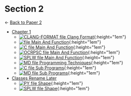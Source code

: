# Section 2

← [Back to Paper 2](..)

- [Chapter 1](chapter_1/index.html)
  - [![CLANG-FORMAT file](chapter_1/https://img.icons8.com/windows/512/4a90e2/file-configuration.png) Clang Format](chapter_1/.clang-format){:height="1em"}
  - [![ file](chapter_1/https://img.icons8.com/windows/512/4a90e2/binary-file.png) Main And Function](chapter_1/main_and_function){:height="1em"}
  - [![C file](chapter_1/https://img.icons8.com/windows/512/4a90e2/c.png) Main And Function](chapter_1/main_and_function.c){:height="1em"}
  - [![OCRPSC file](chapter_1/https://img.icons8.com/windows/512/4a90e2/code-file.png) Main And Function](chapter_1/main_and_function.ocrpsc){:height="1em"}
  - [![SPLW file](chapter_1/https://starwort.github.io/computer-science/icon-splw.png) Main And Function](chapter_1/main_and_function.splw){:height="1em"}
  - [![MD file](chapter_1/https://img.icons8.com/windows/512/4a90e2/regular-document.png) Programming Techniques](chapter_1/programming_techniques.html){:height="1em"}
  - [![C file](chapter_1/https://img.icons8.com/windows/512/4a90e2/c.png) Sub Programs](chapter_1/sub_programs.c){:height="1em"}
  - [![MD file](chapter_1/https://img.icons8.com/windows/512/4a90e2/regular-document.png) Sub Programs](chapter_1/sub_programs.html){:height="1em"}
- [Classes Rename Later](classes_RENAME_LATER/index.html)
  - [![PY file](classes_RENAME_LATER/https://img.icons8.com/windows/512/4a90e2/py.png) Shape](classes_RENAME_LATER/shape.py){:height="1em"}
  - [![SPLW file](classes_RENAME_LATER/https://starwort.github.io/computer-science/icon-splw.png) Shape](classes_RENAME_LATER/shape.splw){:height="1em"}
